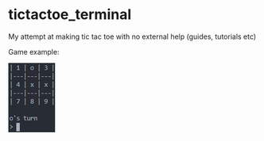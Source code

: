 # tictactoe_terminal
 My attempt at making tic tac toe with no external help (guides, tutorials etc)

 Game example:

 ![Game example](https://raw.githubusercontent.com/val8119/tictactoe_terminal/master/example_images/tictactoe_example.png)
